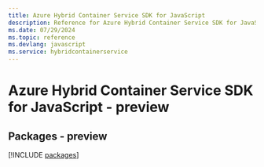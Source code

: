 ```yaml
---
title: Azure Hybrid Container Service SDK for JavaScript
description: Reference for Azure Hybrid Container Service SDK for JavaScript
ms.date: 07/29/2024
ms.topic: reference
ms.devlang: javascript
ms.service: hybridcontainerservice
---
```

# Azure Hybrid Container Service SDK for JavaScript - preview
## Packages - preview
[!INCLUDE [packages](hybrid-container-service-index.md)]